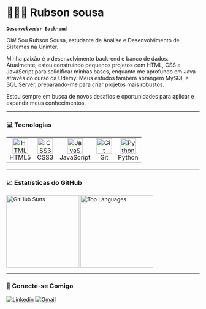 # 👩🏻‍💻 Rubson sousa

**`Desenvolvedor Back-end`**

Olá! Sou Rubson Sousa, estudante de Análise e Desenvolvimento de Sistemas na Uninter.

Minha paixão é o desenvolvimento back-end e banco de dados. Atualmente, estou construindo pequenos projetos com HTML, CSS e JavaScript para solidificar minhas bases, enquanto me aprofundo em Java através do curso da Udemy. Meus estudos também abrangem MySQL e SQL Server, preparando-me para criar projetos mais robustos.

Estou sempre em busca de novos desafios e oportunidades para aplicar e expandir meus conhecimentos.

---

### 💻 Tecnologias

<table>
  <tr>
    <td align="center">
      <img src="https://cdn.jsdelivr.net/gh/devicons/devicon@latest/icons/html5/html5-original.svg" width="40" height="40" alt="HTML5" title="HTML5">
      <br>HTML5
    </td>
    <td align="center">
      <img src="https://cdn.jsdelivr.net/gh/devicons/devicon@latest/icons/css3/css3-original.svg" width="40" height="40" alt="CSS3" title="CSS3">
      <br>CSS3
    </td>
    <td align="center">
      <img src="https://cdn.jsdelivr.net/gh/devicons/devicon@latest/icons/javascript/javascript-original.svg" width="40" height="40" alt="JavaScript" title="JavaScript">
      <br>JavaScript
    </td>
    <td align="center">
      <img src="https://cdn.jsdelivr.net/gh/devicons/devicon@latest/icons/git/git-original.svg" width="40" height="40" alt="Git" title="Git">
      <br>Git
    </td>
    <td align="center">
      <img src="https://cdn.jsdelivr.net/gh/devicons/devicon@latest/icons/python/python-original.svg" width="40" height="40" alt="Python" title="Python">
      <br>Python
    </td>
  </tr>
</table>

---

### 📈 Estatísticas do GitHub

<p>
  <img 
    align="left" 
    alt="GitHub Stats" 
    height="190" 
    src="https://github-readme-stats.vercel.app/api?username=Rubsons14&show_icons=true&theme=tokyonight&include_all_commits=true&locale=pt-br" 
  />
  <img 
    align="left" 
    alt="Top Languages" 
    height="190" 
    src="https://github-readme-stats.vercel.app/api/top-langs/?username=Rubsons14&theme=tokyonight&layout=compact&custom_title=Tecnologias&langs_count=9" 
  />
</p>

<br clear="both">

---

### 🔗 Conecte-se Comigo

[![Linkedin](https://img.shields.io/badge/LinkedIn-0077B5?style=for-the-badge&logo=linkedin&logoColor=white)](https://www.linkedin.com/in/rubson-sousa-817244202/)
[![Gmail](https://img.shields.io/badge/Gmail-D14836?style=for-the-badge&logo=gmail&logoColor=white)](mailto:contato.rubson01@gmail.com)
